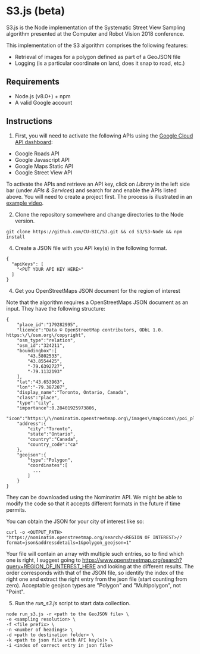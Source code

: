 # S3.js (beta)

S3.js is the Node implementation of the Systematic Street View Sampling algorithm presented at the
Computer and Robot Vision 2018 conference.

This implementation of the S3 algorithm comprises the following features:

* Retrieval of images for a polygon defined as part of a GeoJSON file
* Logging (is a particular coordinate on land, does it snap to road, etc.)

## Requirements

* Node.js (v8.0+) + npm
* A valid Google account

## Instructions

1. First, you will need to activate the following APIs using the <a href="https://docs.google.com/presentation/d/10_oUTTb5iWLxlSnIrugUWkeGq5XVyiDwuzMBQ7OVasg/edit?usp=sharing">Google Cloud API dashboard</a>: 

* Google Roads API
* Google Javascript API
* Google Maps Static API
* Google Street View API

To activate the APIs and retrieve an API key, click on <i>Library</i> in the left side bar (under <i>APIs & Services</i>) and search for and enable the APIs listed above. You will need to create a project first. The process is illustrated in an <a href="http://bioinf.sce.carleton.ca/public/S3-Account-Creation.mp4">example video</a>.

2. Clone the repository somewhere and change directories to the Node version.

```
git clone https://github.com/CU-BIC/S3.git && cd S3/S3-Node && npm install
```

4. Create a JSON file with you API key(s) in the following format.

```
{
  "apiKeys": [
    "<PUT YOUR API KEY HERE>"
  ]
}
```

4. Get you OpenStreetMaps JSON document for the region of interest

Note that the algorithm requires a OpenStreetMaps JSON document as an input. They have the following structure:

```
{
    "place_id":"179282995",
    "licence":"Data © OpenStreetMap contributors, ODbL 1.0. https:\/\/osm.org\/copyright",
    "osm_type":"relation",
    "osm_id":"324211",
    "boundingbox":[
        "43.5802533",
        "43.8554425",
        "-79.6392727",
        "-79.1132193"
    ],
    "lat":"43.653963",
    "lon":"-79.387207",
    "display_name":"Toronto, Ontario, Canada",
    "class":"place",
    "type":"city",
    "importance":0.28401925973806,
    "icon":"https:\/\/nominatim.openstreetmap.org\/images\/mapicons\/poi_place_city.p.20.png",
    "address":{
        "city":"Toronto",
        "state":"Ontario",
        "country":"Canada",
        "country_code":"ca"
    },
    "geojson":{
        "type":"Polygon",
        "coordinates":[
          ...
        ]
    }
}
```

They can be downloaded using the Nominatim API. We might be able to modify the code so that it accepts different formats in the future if time permits.

You can obtain the JSON for your city of interest like so:
```
curl -o <OUTPUT_PATH> "https://nominatim.openstreetmap.org/search/<REGION OF INTEREST>/?format=json&addressdetails=1&polygon_geojson=1" 
```

Your file will contain an array with multiple such entries, so to find which one is right, I suggest going to https://www.openstreetmap.org/search?query=REGION_OF_INTEREST_HERE
and looking at the different results. The order corresponds with that of the JSON file, so identify the index of the right one and extract the right entry from the 
json file (start counting from zero). Acceptable geojson types are "Polygon" and "Multipolygon", not "Point".

5. Run the <i>run_s3.js</i> script to start data collection.
```
node run_s3.js -r <path to the GeoJSON file> \
-e <sampling resolution> \
-f <file prefix> \
-n <number of headings> \
-d <path to destination folder> \
-k <path to json file with API key(s)> \
-i <index of correct entry in json file>
```

